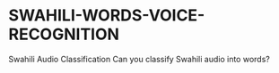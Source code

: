 # SWAHILI-WORDS-VOICE-RECOGNITION
Swahili Audio Classification Can you classify Swahili audio into words?
